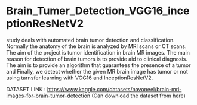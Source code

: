 # Brain_Tumer_Detection_VGG16_inceptionResNetV2
study deals with automated brain tumor detection and classification. Normally the anatomy of the brain is analyzed by MRI scans or CT scans. The aim of the project is tumor identification in brain MR images. The main reason for detection of
brain tumors is to provide aid to clinical diagnosis. The aim is to provide an algorithm that guarantees the presence of a tumor and Finally, we detect whether the given MR brain image has tumor
or not using tarnsfer learning with VGG16 and InceptionResNetV2.


DATASET LINK : https://www.kaggle.com/datasets/navoneel/brain-mri-images-for-brain-tumor-detection (Can download the dataset from here)
